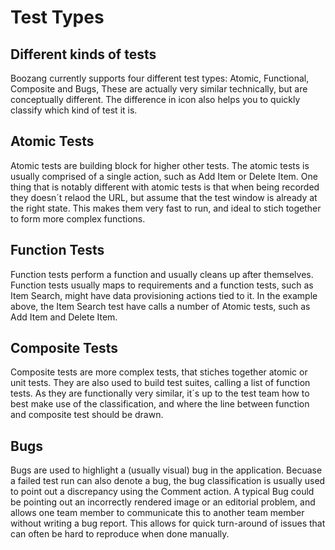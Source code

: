 Test Types
==========

Different kinds of tests
------------------------
Boozang currently supports four different test types: Atomic, Functional, Composite and Bugs, These are actually very similar technically, but are conceptually different. The difference in icon also helps you to quickly classify which kind of test it is. 


Atomic Tests
------------
Atomic tests are building block for higher other tests. The atomic tests is usually comprised of a single action, such as Add Item or Delete Item. One thing that is notably different with atomic tests is that when being recorded they doesn´t relaod the URL, but assume that the test window is already at the right state. This makes them very fast to run, and ideal to stich together to form more complex functions. 

Function Tests
--------------
Function tests perform a function and usually cleans up after themselves. Function tests usually maps to requirements and a function tests, such as Item Search, might have data provisioning actions tied to it. In the example above, the Item Search test have calls a number of Atomic tests, such as Add Item and Delete Item.

Composite Tests
---------------
Composite tests are more complex tests, that stiches together atomic or unit tests. They are also used to build test suites, calling a list of function tests. As they are functionally very similar, it´s up to the test team how to best make use of the classification, and where the line between function and composite test should be drawn.

Bugs
----
Bugs are used to highlight a (usually visual) bug in the application. Becuase a failed test run can also denote a bug, the bug classification is usually used to point out a discrepancy using the Comment action. A typical Bug could be pointing out an incorrectly rendered image or an editorial problem, and allows one team member to communicate this to another team member without writing a bug report. This allows for quick turn-around of issues that can often be hard to reproduce when done manually. 